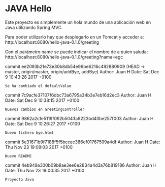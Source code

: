 JAVA Hello
==============

Este proyecto es simplemente un hola mundo de una aplicación web en Java utilizando Spring MVC. 

Para poder utilizarlo hay que desplegarlo en un Tomcat y acceder a:
http://localhost:8080/hello-java-0.1.0/greeting

Con el parámetro name se puede indicar el nombre de a quien saluda:
http://localhost:8080/hello-java-0.1.0/greeting?name=egc

commit ee2093b21e73e30b8db54e96be6216c492880909 (HEAD -> master, origin/master, origin/addBye, addBye)
Author: Juan H
Date:   Sat Dec 9 10:43:26 2017 +0100

    Se ha cambiado el defaultValue

commit 7c9acfe37107f6dbc73a6795a34b3e7eb16d2ec3
Author: Juan H
Date:   Sat Dec 9 10:38:15 2017 +0100

    Nuevos cambios en GreetingController

commit 9862a2c1e5119f092b5043a9223bd40be257f003
Author: Juan H
Date:   Sat Dec 9 10:26:27 2017 +0100

    Nuevo fichero bye.html

commit 5e31671b9f7188f5f5bccec386cf01767509a4df
Author: Juan H
Date:   Thu Nov 23 19:08:03 2017 +0100

    Nuevo README

commit 4eb949a300b09b8ae3ee6e2834a4d3a76b819186
Author: Juan H
Date:   Thu Nov 23 19:00:35 2017 +0100

    Proyecto Java
